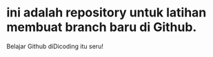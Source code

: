 # ini adalah repository untuk latihan membuat branch baru di Github.
Belajar Github diDicoding itu seru!